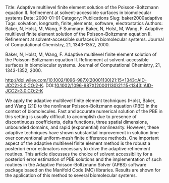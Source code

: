 Title: Adaptive multilevel finite element solution of the Poisson-Boltzmann equation II. Refinement at solvent-accessible surfaces in biomolecular systems
Date: 2000-01-01
Category: Publications
Slug: baker2000adaptive
Tags: solvation, longmath, finite_elements, software, electrostatics
Authors: Baker, N, Holst, M, Wang, F
Summary: Baker, N, Holst, M, Wang, F. Adaptive multilevel finite element solution of the Poisson-Boltzmann equation II. Refinement at solvent-accessible surfaces in biomolecular systems. Journal of Computational Chemistry, 21, 1343-1352, 2000. 

Baker, N, Holst, M, Wang, F. Adaptive multilevel finite element solution of the Poisson-Boltzmann equation II. Refinement at solvent-accessible surfaces in biomolecular systems. Journal of Computational Chemistry, 21, 1343-1352, 2000. 

[http://doi.wiley.com/10.1002/1096-987X(20001130)21:15<1343::AID-JCC2>3.0.CO;2-K](http://doi.wiley.com/10.1002/1096-987X(20001130)21:15<1343::AID-JCC2>3.0.CO;2-K). DOI:[10.1002/1096-987X(20001130)21:15<1343::AID-JCC2>3.0.CO;2-K](http://dx.doi.org/10.1002/1096-987X(20001130)21:15<1343::AID-JCC2>3.0.CO;2-K)

We apply the adaptive multilevel finite element techniques (Holst, Baker, and Wang [21]) to the nonlinear Poisson-Boltzmann equation (PBE) in the context of biomolecules. Fast and accurate numerical solution of the PBE in this setting is usually difficult to accomplish due to presence of discontinuous coefficients, delta functions, three spatial dimensions, unbounded domains, and rapid (exponential) nonlinearity. However, these adaptive techniques have shown substantial improvement in solution time over conventional uniform-mesh finite difference methods. One important aspect of the adaptive multilevel finite element method is the robust a posteriori error estimators necessary to drive the adaptive refinement routines. This article discusses the choice of solvent accessibility for a posteriori error estimation of PBE solutions and the implementation of such routines in the Adaptive Poisson-Boltzmann Solver (APBS) software package based on the Manifold Code (MC) libraries. Results are shown for the application of this method to several biomolecular systems.
